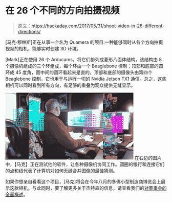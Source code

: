 # 在 26 个不同的方向拍摄视频

> 原文：<https://hackaday.com/2017/05/31/shoot-video-in-26-different-directions/>

[马克·穆林斯]正在从事一个名为 Quamera 的项目:一种能够同时从各个方向拍摄视频的相机，能够实时创建 3D 环境。

[Mark]正在使用 26 个 Arducams，将它们排列成菱形八面体结构，该结构由 8 个摄像机组成的三个环组成，每个环由一个 Beaglebone 控制；顶部和底部的圆环成 45 度角，而中间的圆环看起来是直的。顶部和底部的摄像头由第四个 Beaglebone 控制，它也用于与运行一切的 Nvidia Jetson TX1 通信。总之，这些相机可以同时看到所有方向，有足够的重叠为观众提供无缝显示。

[![](img/e431ff19dd4910276e8f85a7e0465793.png)](https://hackaday.com/wp-content/uploads/2017/05/quamera2.png) 在右边的图片中，【马克】正在测试他的软件，让各种摄像机协同工作。圆圈的银行和连接它们的点和线代表了计算机对如何无缝合并图像的最佳猜测。

如果你想亲自看看这个项目，[马克]将会在今年八月的多佛小型制造商博览会上展示这款相机。与此同时，要了解更多关于杰特森的信息，请查看我们的[对董事会的全面概述](http://hackaday.com/2015/11/24/the-nvidia-jetson-tx1-its-not-for-everybody-but-it-is-very-cool/)。